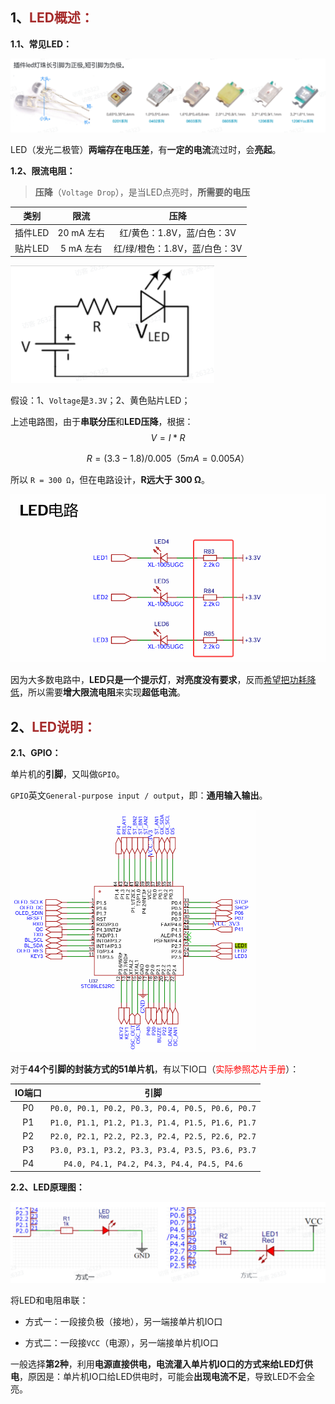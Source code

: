 ## 1、<span style="color:brown">LED概述：</span>

**1.1、常见LED：**

<img src="https://raw.githubusercontent.com/root-bine/image/main/Typora-image/LED01.png" alt="image-20250909141854137" style="zoom: 50%;" />

LED（发光二极管）**两端存在电压差**，有**一定的电流**流过时，会**亮起**。

**1.2、限流电阻：**

> **压降**（`Voltage Drop`），是当LED点亮时，**所需要的电压**

|  类别   |    限流    |             压降              |
| :-----: | :--------: | :---------------------------: |
| 插件LED | 20 mA 左右 |  红/黄色：1.8V，蓝/白色：3V   |
| 贴片LED | 5 mA 左右  | 红/绿/橙色：1.8V，蓝/白色：3V |

<img src="https://raw.githubusercontent.com/root-bine/image/main/Typora-image/LED02.png" alt="image-20250909142901505" style="zoom: 50%;" />

假设：1、`Voltage`是`3.3V`；2、黄色贴片LED；

上述电路图，由于**串联分压**和**LED压降**，根据：
$$
V = I * R
$$

$$
R= (3.3 - 1.8) /0.005 （5 mA = 0.005 A）
$$

所以 `R = 300 Ω`，但在电路设计，**R远大于 300 Ω**。

<img src="https://raw.githubusercontent.com/root-bine/image/main/Typora-image/LED03.png" alt="image-20250909143820182" style="zoom:67%;" />

因为大多数电路中，**LED只是一个提示灯**，**对亮度没有要求**，反而<u>希望把功耗降低</u>，所以需要**增大限流电阻**来实现**超低电流**。



## 2、<span style="color:brown">LED说明：</span>

**2.1、GPIO：**

单片机的**引脚**，又叫做`GPIO`。

`GPIO`英文`General-purpose input / output`，即：**通用输入输出**。

<img src="https://raw.githubusercontent.com/root-bine/image/main/Typora-image/LED04.png" alt="image-20250909152617233" style="zoom:50%;" />

对于**44个引脚的封装方式的51单片机**，有以下IO口（<span style="color:red">实际参照芯片手册</span>）：

| IO端口 |                       引脚                       |
| :----: | :----------------------------------------------: |
|   P0   | `P0.0, P0.1, P0.2, P0.3, P0.4, P0.5, P0.6, P0.7` |
|   P1   | `P1.0, P1.1, P1.2, P1.3, P1.4, P1.5, P1.6, P1.7` |
|   P2   | `P2.0, P2.1, P2.2, P2.3, P2.4, P2.5, P2.6, P2.7` |
|   P3   | `P3.0, P3.1, P3.2, P3.3, P3.4, P3.5, P3.6, P3.7` |
|   P4   |    `P4.0, P4.1, P4.2, P4.3, P4.4, P4.5, P4.6`    |

**2.2、LED原理图：**

<img src="https://raw.githubusercontent.com/root-bine/image/main/Typora-image/LED05.png" alt="image-20250909155308745" style="zoom:50%;" />

将LED和电阻串联：

- 方式一：一段接负极（接地），另一端接单片机IO口

- 方式二：一段接`VCC`（电源），另一端接单片机IO口

一般选择**第2种**，利用**电源直接供电，电流灌入单片机IO口的方式来给LED灯供电**，原因是：单片机IO口给LED供电时，可能会**出现电流不足**，导致LED不会全亮。

